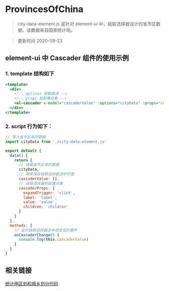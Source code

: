 # ProvincesOfChina

> city-data-element.js 是针对 element-ui 中，级联选择器设计的省市区数据。该数据来自国家统计局。

> 更新时间 2020-09-23

## element-ui 中 Cascader 组件的使用示例

### 1. template 结构如下

```xml
<template>
  <div>
    <!-- options 是数据源 -->
    <!-- props 是配置对象 -->
    <el-cascader v-model="cascaderValue" :options="cityData" :props="cascaderProps" @change="onCascaderChange"></el-cascader>
  </div>
</template>
```

### 2. script 行为如下：

```js
// 导入省市区县的数据
import cityData from './city-data-element.js'

export default {
  data() {
    return {
      // 挂载省市区县的数据
      cityData,
      // 用来保存级联选择器选中的值
      cascaderValue: [],
      // 级联选择器的配置对象
      cascaderProps: {
        expandTrigger: 'click',
        label: 'label',
        value: 'value',
        children: 'children'
      }
    }
  },
  methods: {
    // 监听级联选择器选中项改变的事件
    onCascaderChange() {
      console.log(this.cascaderValue)
    }
  }
}
```

## 相关链接

[统计用区划和城乡划分代码](http://www.stats.gov.cn/tjsj/tjbz/tjyqhdmhcxhfdm/)
